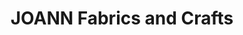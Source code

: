 ---
title: "JOANN Fabrics and Crafts"
url: /corpus-christi/joann-fabrics-and-crafts/
shop: Basteln
---